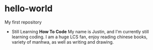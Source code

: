 # hello-world
My first repository
* Still Learning
**How To Code**
My name is Justin, and I'm currently still learning coding. I am a huge LCS fan, enjoy reading chinese books, variety of manhwa, as well as writing and drawing.
